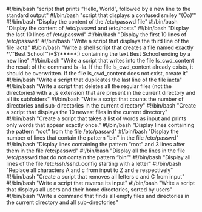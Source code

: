 #!/bin/bash
"script that prints “Hello, World”, followed by a new line to the standard output"
#!/bin/bash
"script that displays a confused smiley "(Ôo)'"
#!/bin/bash
"Display the content of the /etc/passwd file"
#!/bin/bash
"Display the content of /etc/passwd and /etc/hosts"
#!/bin/bash
"Display the last 10 lines of /etc/passwd"
#!/bin/bash
"Display the first 10 lines of /etc/passwd"
#!/bin/bash
"Write a script that displays the third line of the file iacta"
#!/bin/bash
"Write a shell script that creates a file named exactly \*\\'"Best School"\'\\*$\?\*\*\*\*\*:) containing the text Best School ending by a new line"
#!/bin/bash
"Write a script that writes into the file ls_cwd_content the result of the command ls -la. If the file ls_cwd_content already exists, it should be overwritten. If the file ls_cwd_content does not exist, create it"
#!/bin/bash
"Write a script that duplicates the last line of the file iacta"
#!/bin/bash
"Write a script that deletes all the regular files (not the directories) with a .js extension that are present in the current directory and all its subfolders"
#!/bin/bash
"Write a script that counts the number of directories and sub-directories in the current directory"
#!/bin/bash
"Create a script that displays the 10 newest files in the current directory"
#!/bin/bash
"Create a script that takes a list of words as input and prints only words that appear exactly once."
#!/bin/bash
"Display lines containing the pattern “root” from the file /etc/passwd"
#!/bin/bash
"Display the number of lines that contain the pattern “bin” in the file /etc/passwd"
#!/bin/bash
"Display lines containing the pattern “root” and 3 lines after them in the file /etc/passwd"
#!/bin/bash
"Display all the lines in the file /etc/passwd that do not contain the pattern “bin”"
#!/bin/bash
"Display all lines of the file /etc/ssh/sshd_config starting with a letter"
#!/bin/bash
"Replace all characters A and c from input to Z and e respectively"
#!/bin/bash
"Create a script that removes all letters c and C from input"
#!/bin/bash
"Write a script that reverse its input"
#!/bin/bash
"Write a script that displays all users and their home directories, sorted by users"
#!/bin/bash
"Write a command that finds all empty files and directories in the current directory and all sub-directories"
